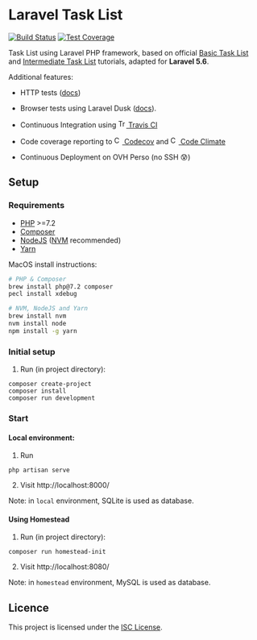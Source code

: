 Laravel Task List
=================

[![Build Status](https://travis-ci.org/amercier/laravel-task-list.svg?branch=master)](https://travis-ci.org/amercier/laravel-task-list)
[![Test Coverage](https://img.shields.io/codecov/c/github/amercier/laravel-task-list/master.svg)](https://codecov.io/github/amercier/laravel-task-list?branch=master)

Task List using Laravel PHP framework, based on official
[Basic Task List](https://laravel.com/docs/5.2/quickstart) and
[Intermediate Task List](https://laravel.com/docs/5.2/quickstart-intermediate)
tutorials, adapted for **Laravel 5.6**.

Additional features:
- HTTP tests ([docs](https://laravel.com/docs/5.6/http-tests))
- Browser tests using Laravel Dusk ([docs](https://laravel.com/docs/5.6/dusk)).
- Continuous Integration using [<img alt="Travis CI" src="https://cdn.travis-ci.org/images/favicon-076a22660830dc325cc8ed70e7146a59.png" height="16"> Travis CI](https://travis-ci.org/)
- Code coverage reporting to [<img alt="Codecov" src="https://d234q63orb21db.cloudfront.net/685e381330164f79197bc0e7f75035c6f1b9d7d0/media/images/favicon.png" height="16"> Codecov](https://codecov.io/github/amercier/laravel-task-list?branch=master) and [<img alt="Code Climate" src="https://codeclimate.com/favicon.png" height="16"> Code Climate](https://codeclimate.com/github/amercier/laravel-task-list)

- Continuous Deployment on OVH Perso (no SSH :cold_sweat:)

Setup
-----

### Requirements

- [PHP](http://php.net/) >=7.2
- [Composer](https://getcomposer.org/)
- [NodeJS](https://nodejs.org/en/) ([NVM](https://github.com/creationix/nvm) recommended)
- [Yarn](https://yarnpkg.com/en/)

MacOS install instructions:
```bash
# PHP & Composer
brew install php@7.2 composer
pecl install xdebug

# NVM, NodeJS and Yarn
brew install nvm
nvm install node
npm install -g yarn
```

### Initial setup

1. Run (in project directory):
```
composer create-project
composer install
composer run development
```

### Start

#### Local environment:

1. Run
```
php artisan serve
```
2. Visit http://localhost:8000/

Note: in `local` environment, SQLite is used as database.

#### Using Homestead

1. Run (in project directory):
```
composer run homestead-init
```
2. Visit http://localhost:8080/

Note: in `homestead` environment, MySQL is used as database.

Licence
-------

This project is licensed under the [ISC License](./LICENSE.md).
